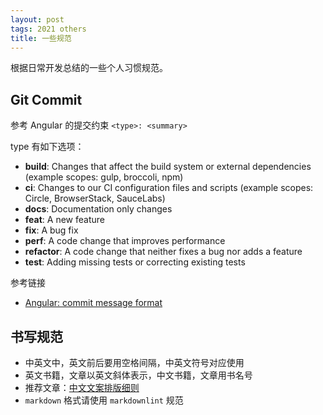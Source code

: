 ```yaml
---
layout: post
tags: 2021 others
title: 一些规范
---
```

根据日常开发总结的一些个人习惯规范。

## Git Commit

参考 Angular 的提交约束 `<type>: <summary>`

type 有如下选项：

- **build**: Changes that affect the build system or external dependencies (example scopes: gulp, broccoli, npm)
- **ci**: Changes to our CI configuration files and scripts (example scopes: Circle, BrowserStack, SauceLabs)
- **docs**: Documentation only changes
- **feat**: A new feature
- **fix**: A bug fix
- **perf**: A code change that improves performance
- **refactor**: A code change that neither fixes a bug nor adds a feature
- **test**: Adding missing tests or correcting existing tests

参考链接

- [Angular: commit message format](https://github.com/angular/angular/blob/master/CONTRIBUTING.md#-commit-message-format)

## 书写规范

- 中英文中，英文前后要用空格间隔，中英文符号对应使用
- 英文书籍，文章以英文斜体表示，中文书籍，文章用书名号
- 推荐文章：[中文文案排版细则](https://dawner.top/posts/chinese-copywriting-rules/)
- `markdown` 格式请使用 `markdownlint` 规范

